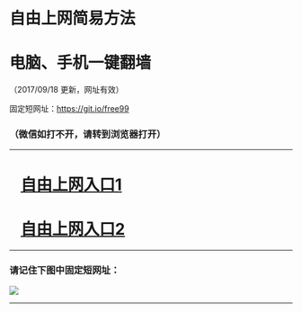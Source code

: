 ﻿# 自由上网简易方法

# 电脑、手机一键翻墙

（2017/09/18 更新，网址有效）

固定短网址：https://git.io/free99

### （微信如打不开，请转到浏览器打开）


***





# &nbsp;&nbsp; <a href="http://ft972912973.fwq-tz1005.info/fwqtz01.html?t=09180013307 " target="_blank">自由上网入口1</a>
# &nbsp;&nbsp; <a href="http://ft1972313626.fwq-tz1006.info/fwqtz02.html?t=09180014368 " target="_blank">自由上网入口2</a>
***

### 请记住下图中固定短网址：

<img src="https://s3-us-west-2.amazonaws.com/fwq-1001/yjfq-20170905okok.png" /> 


***

